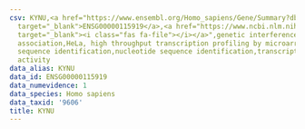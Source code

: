 ```yaml
---
csv: KYNU,<a href="https://www.ensembl.org/Homo_sapiens/Gene/Summary?db=core;g=ENSG00000115919"
  target="_blank">ENSG00000115919</a>,<a href="https://www.ncbi.nlm.nih.gov/pubmed/17216044"
  target="_blank"><i class="fas fa-file"></i></a>",genetic interference,functional
  association,HeLa, high throughput transcription profiling by microarray,nucleotide
  sequence identification,nucleotide sequence identification,transcriptional regulation,up-regulates
  activity
data_alias: KYNU
data_id: ENSG00000115919
data_numevidence: 1
data_species: Homo sapiens
data_taxid: '9606'
title: KYNU
---
```

